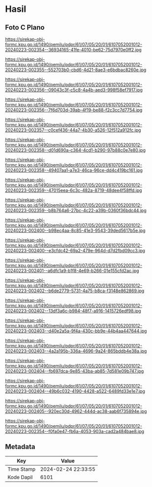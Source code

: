 # Hasil

## Foto C Plano

https://sirekap-obj-formc.kpu.go.id/1490/pemilu/pdpr/61/07/05/20/01/6107052001012-20240223-002354--36934165-41fe-4010-be62-75d7970e0ff2.jpg

https://sirekap-obj-formc.kpu.go.id/1490/pemilu/pdpr/61/07/05/20/01/6107052001012-20240223-002355--552703b0-cbd6-4d21-8ae3-e6bdbac8260e.jpg

https://sirekap-obj-formc.kpu.go.id/1490/pemilu/pdpr/61/07/05/20/01/6107052001012-20240223-002356--09043c3f-c5c8-4a4b-aed3-998f58ef7917.jpg

https://sirekap-obj-formc.kpu.go.id/1490/pemilu/pdpr/61/07/05/20/01/6107052001012-20240223-002356--7f6d703d-39ab-4f19-be88-f2c3cc7d7754.jpg

https://sirekap-obj-formc.kpu.go.id/1490/pemilu/pdpr/61/07/05/20/01/6107052001012-20240223-002357--c0cef436-44a7-4b30-a526-12f512a912fc.jpg

https://sirekap-obj-formc.kpu.go.id/1490/pemilu/pdpr/61/07/05/20/01/6107052001012-20240223-002358--d01d690a-c364-4cd1-b290-97b88c0e7e80.jpg

https://sirekap-obj-formc.kpu.go.id/1490/pemilu/pdpr/61/07/05/20/01/6107052001012-20240223-002358--49407aa1-a7e3-46ca-96ce-dd4c419bc161.jpg

https://sirekap-obj-formc.kpu.go.id/1490/pemilu/pdpr/61/07/05/20/01/6107052001012-20240223-002359--47015eea-6c3c-482a-8719-48dee4f58ffd.jpg

https://sirekap-obj-formc.kpu.go.id/1490/pemilu/pdpr/61/07/05/20/01/6107052001012-20240223-002359--b8b764a6-27bc-4c22-a39b-0360f36bdc44.jpg

https://sirekap-obj-formc.kpu.go.id/1490/pemilu/pdpr/61/07/05/20/01/6107052001012-20240223-002400--b98ec4aa-8c85-41e3-9543-39ded5617b5e.jpg

https://sirekap-obj-formc.kpu.go.id/1490/pemilu/pdpr/61/07/05/20/01/6107052001012-20240223-002400--e3cfdc42-69a2-479e-964d-d7d2fbd09cc3.jpg

https://sirekap-obj-formc.kpu.go.id/1490/pemilu/pdpr/61/07/05/20/01/6107052001012-20240223-002401--a6dfc1a9-b1f8-4e69-b266-01e155cfd2ac.jpg

https://sirekap-obj-formc.kpu.go.id/1490/pemilu/pdpr/61/07/05/20/01/6107052001012-20240223-002402--b6de2779-5731-4a75-b8ca-f3148e862869.jpg

https://sirekap-obj-formc.kpu.go.id/1490/pemilu/pdpr/61/07/05/20/01/6107052001012-20240223-002402--13df3a6c-b984-48f7-a916-1415726edf98.jpg

https://sirekap-obj-formc.kpu.go.id/1490/pemilu/pdpr/61/07/05/20/01/6107052001012-20240223-002403--d40e2a5a-9f4a-430c-bb9e-44b4aa447644.jpg

https://sirekap-obj-formc.kpu.go.id/1490/pemilu/pdpr/61/07/05/20/01/6107052001012-20240223-002403--4a2a195b-336a-4696-9a24-865bddb4e38a.jpg

https://sirekap-obj-formc.kpu.go.id/1490/pemilu/pdpr/61/07/05/20/01/6107052001012-20240223-002404--fb697dca-9e85-43ba-ab85-7d581e09b747.jpg

https://sirekap-obj-formc.kpu.go.id/1490/pemilu/pdpr/61/07/05/20/01/6107052001012-20240223-002404--49b6c032-4190-4428-a522-6489fd33e1e7.jpg

https://sirekap-obj-formc.kpu.go.id/1490/pemilu/pdpr/61/07/05/20/01/6107052001012-20240223-002405--920ec30d-4962-444d-ac38-aab6f735894e.jpg

https://sirekap-obj-formc.kpu.go.id/1490/pemilu/pdpr/61/07/05/20/01/6107052001012-20240223-002354--f0fa0e47-fb6a-4053-903a-cad2a484bae8.jpg


## Metadata

| Key        | Value               |
| ---------- | ------------------- |
| Time Stamp | 2024-02-24 22:33:55 |
| Kode Dapil | 6101                |



